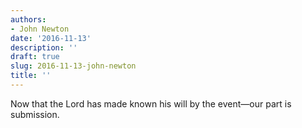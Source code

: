 ```yaml
---
authors:
- John Newton
date: '2016-11-13'
description: ''
draft: true
slug: 2016-11-13-john-newton
title: ''
---
```

Now that the Lord has made known his will by the event—our part is submission.



